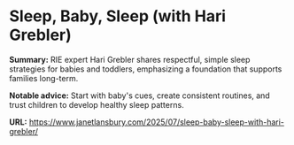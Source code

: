# Sleep, Baby, Sleep (with Hari Grebler)

**Summary:** RIE expert Hari Grebler shares respectful, simple sleep strategies for babies and toddlers, emphasizing a foundation that supports families long-term.

**Notable advice:** Start with baby's cues, create consistent routines, and trust children to develop healthy sleep patterns.

**URL:** https://www.janetlansbury.com/2025/07/sleep-baby-sleep-with-hari-grebler/
